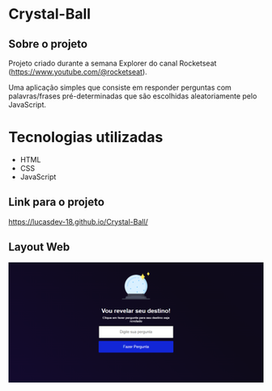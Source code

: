 # Crystal-Ball

## Sobre o projeto
Projeto criado durante a semana Explorer do canal Rocketseat (https://www.youtube.com/@rocketseat).

Uma aplicação simples que consiste em responder perguntas com palavras/frases pré-determinadas que são escolhidas aleatoriamente pelo JavaScript.

# Tecnologias utilizadas

- HTML
- CSS
- JavaScript

## Link para o projeto

https://lucasdev-18.github.io/Crystal-Ball/

## Layout Web

![Web 1](https://github.com/LucasDev-18/Crystal-Ball/blob/main/img/Web1%20(2).png)
